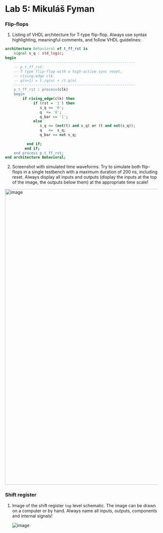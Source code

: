 # Lab 5: Mikuláš Fyman

### Flip-flops

1. Listing of VHDL architecture for T-type flip-flop. Always use syntax highlighting, meaningful comments, and follow VHDL guidelines:

```vhdl
architecture Behavioral of t_ff_rst is
    signal s_q : std_logic;
begin
    --------------------------------------------------------
    -- p_t_ff_rst:
    -- T type flip-flop with a high-active sync reset,
    -- rising-edge clk.
    -- q(n+1) = t./q(n) + /t.q(n)
    --------------------------------------------------------
    p_t_ff_rst : process(clk)
    begin
        if rising_edge(clk) then
             if (rst = '1') then
                s_q <= '0';
                q  <= '0';
                q_bar <= '1';
             else
                s_q <= (not(t) and s_q) or (t and not(s_q));
                q   <=  s_q;            
                q_bar <= not s_q;
                
          end if;
         end if;
    end process p_t_ff_rst;
end architecture Behavioral;
```

2. Screenshot with simulated time waveforms. Try to simulate both flip-flops in a single testbench with a maximum duration of 200 ns, including reset. Always display all inputs and outputs (display the inputs at the top of the image, the outputs below them) at the appropriate time scale!

  <img width="972" alt="image" src="https://user-images.githubusercontent.com/99393884/158629215-cfb5d48c-4ba1-4985-ac07-088d795f8815.png">

### Shift register

1. Image of the shift register `top` level schematic. The image can be drawn on a computer or by hand. Always name all inputs, outputs, components and internal signals!

   ![image](https://user-images.githubusercontent.com/99393884/158628780-f50e0e88-914a-40d0-818e-f4f6487330c4.jpeg)
